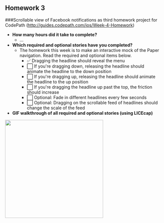 Homework 3
---
###Scrollable view of Facebook notifications as third homework project for CodePath (http://guides.codepath.com/ios/Week-4-Homework)

* **How many hours did it take to complete?**
  * ...
* **Which required and optional stories have you completed?**
    * The homework this week is to make an interactive mock of the Paper navigation. Read the required and optional items below.
      * :white_check_mark: Dragging the headline should reveal the menu
      * :white_large_square: If you're dragging down, releasing the headline should animate the headline to the down position
      * :white_large_square: If you're dragging up, releasing the headline should animate the headline to the up position
      * :white_large_square: If you're dragging the headline up past the top, the friction should increase
      * :white_large_square: Optional: Fade in different headlines every few seconds
      * :white_large_square: Optional: Dragging on the scrollable feed of headlines should change the scale of the feed
* **GIF walkthrough of all required and optional stories (using LICEcap)**

<img width="320" src=""/>
